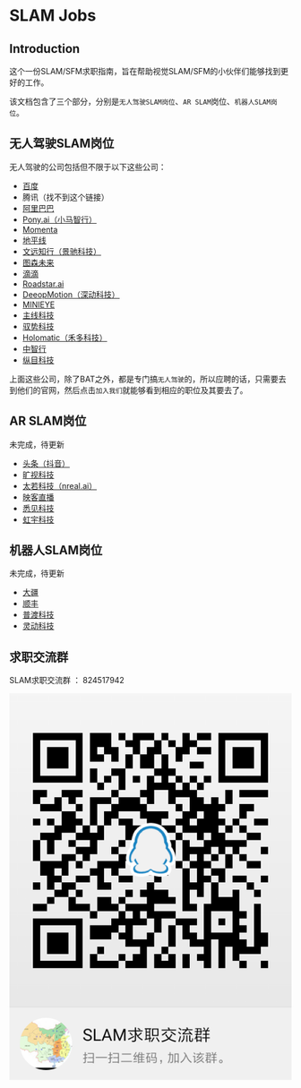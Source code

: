 # SLAM Jobs

## Introduction

这个一份SLAM/SFM求职指南，旨在帮助视觉SLAM/SFM的小伙伴们能够找到更好的工作。

该文档包含了三个部分，分别是`无人驾驶SLAM岗位`、`AR SLAM`岗位、`机器人SLAM岗位`。

## 无人驾驶SLAM岗位
无人驾驶的公司包括但不限于以下这些公司：
* [百度](http://iv.baidu.com/employ.html)
* 腾讯（找不到这个链接）
* [阿里巴巴](https://campus.alibaba.com/traineePositions.htm?spm=a1z3e1.11874847.0.0.16a54928IfYPYy&refno=12215)
* [Pony.ai（小马智行）](https://www.pony.ai/zh/)
* [Momenta](http://www.momenta.cn/)
* [地平线](https://www.horizon.ai/)
* [文远知行（景驰科技）](https://www.weride.ai/)
* [图森未来](https://www.tusimple.com/cn/)
* [滴滴](https://www.didiglobal.com/science/intelligent-driving)
* [Roadstar.ai](http://roadstar.ai/)
* [DeeopMotion（深动科技）](https://deepmotion.ai/)
* [MINIEYE](http://www.minieye.cc/)
* [主线科技](http://trunk.tech/)
* [驭势科技](https://www.uisee.com/)
* [Holomatic（禾多科技）](http://www.holomatic.cn/)
* [中智行](http://www.allride.ai/index.php)
* [纵目科技](http://www.zongmutech.com/)



上面这些公司，除了BAT之外，都是专门搞`无人驾驶`的，所以应聘的话，只需要去到他们的官网，然后点击`加入我们`就能够看到相应的职位及其要去了。


## AR SLAM岗位
未完成，待更新
* [头条（抖音）]()
* [旷视科技](http://www.yingjiesheng.com/job-004-033-009.html)
* [太若科技（nreal.ai）](https://www.nreal.ai/)
* [映客直播]()
* [悉见科技]()
* [虹宇科技]()

## 机器人SLAM岗位
未完成，待更新
* [大疆]()
* [顺丰]()
* [普渡科技]()
* [灵动科技]()


## 求职交流群
SLAM求职交流群 ： 824517942

![avatar](./imgs/qq_group.png)
